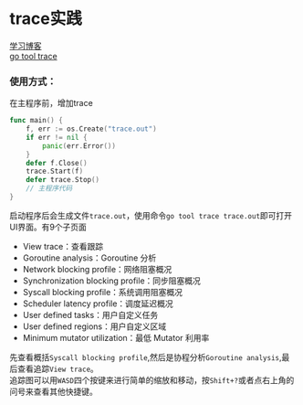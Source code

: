 # trace实践

[学习博客](https://github.com/EDDYCJY/blog/blob/master/golang/2019-07-11-go-tool-trace.md)  
[go tool trace](https://making.pusher.com/go-tool-trace/)

### 使用方式：
在主程序前，增加trace
```go
func main() {
	f, err := os.Create("trace.out")
	if err != nil {
		panic(err.Error())
	}
	defer f.Close()
	trace.Start(f)
	defer trace.Stop()
	// 主程序代码
}

```
启动程序后会生成文件`trace.out`，使用命令`go tool trace trace.out`即可打开UI界面。有9个子页面
- View trace：查看跟踪
- Goroutine analysis：Goroutine 分析
- Network blocking profile：网络阻塞概况
- Synchronization blocking profile：同步阻塞概况
- Syscall blocking profile：系统调用阻塞概况
- Scheduler latency profile：调度延迟概况
- User defined tasks：用户自定义任务
- User defined regions：用户自定义区域
- Minimum mutator utilization：最低 Mutator 利用率

先查看概括`Syscall blocking profile`,然后是协程分析`Goroutine analysis`,最后查看追踪`View trace`。  
追踪图可以用`WASD`四个按键来进行简单的缩放和移动，按`Shift+?`或者点右上角的问号来查看其他快捷键。
